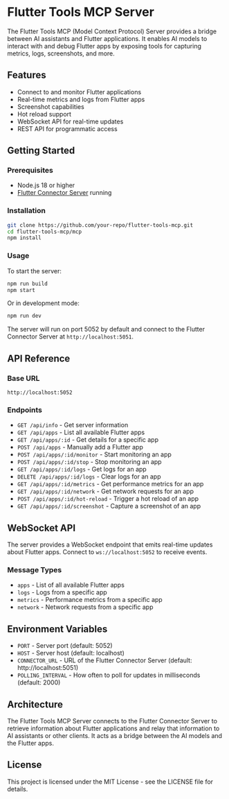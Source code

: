 # Flutter Tools MCP Server

The Flutter Tools MCP (Model Context Protocol) Server provides a bridge between AI assistants and Flutter applications. It enables AI models to interact with and debug Flutter apps by exposing tools for capturing metrics, logs, screenshots, and more.

## Features

- Connect to and monitor Flutter applications
- Real-time metrics and logs from Flutter apps
- Screenshot capabilities
- Hot reload support
- WebSocket API for real-time updates
- REST API for programmatic access

## Getting Started

### Prerequisites

- Node.js 18 or higher
- [Flutter Connector Server](../flutter-connector-server) running

### Installation

```bash
git clone https://github.com/your-repo/flutter-tools-mcp.git
cd flutter-tools-mcp/mcp
npm install
```

### Usage

To start the server:

```bash
npm run build
npm start
```

Or in development mode:

```bash
npm run dev
```

The server will run on port 5052 by default and connect to the Flutter Connector Server at `http://localhost:5051`.

## API Reference

### Base URL

```
http://localhost:5052
```

### Endpoints

- `GET /api/info` - Get server information
- `GET /api/apps` - List all available Flutter apps
- `GET /api/apps/:id` - Get details for a specific app
- `POST /api/apps` - Manually add a Flutter app
- `POST /api/apps/:id/monitor` - Start monitoring an app
- `POST /api/apps/:id/stop` - Stop monitoring an app
- `GET /api/apps/:id/logs` - Get logs for an app
- `DELETE /api/apps/:id/logs` - Clear logs for an app
- `GET /api/apps/:id/metrics` - Get performance metrics for an app
- `GET /api/apps/:id/network` - Get network requests for an app
- `POST /api/apps/:id/hot-reload` - Trigger a hot reload of an app
- `GET /api/apps/:id/screenshot` - Capture a screenshot of an app

## WebSocket API

The server provides a WebSocket endpoint that emits real-time updates about Flutter apps. Connect to `ws://localhost:5052` to receive events.

### Message Types

- `apps` - List of all available Flutter apps
- `logs` - Logs from a specific app
- `metrics` - Performance metrics from a specific app
- `network` - Network requests from a specific app

## Environment Variables

- `PORT` - Server port (default: 5052)
- `HOST` - Server host (default: localhost)
- `CONNECTOR_URL` - URL of the Flutter Connector Server (default: http://localhost:5051)
- `POLLING_INTERVAL` - How often to poll for updates in milliseconds (default: 2000)

## Architecture

The Flutter Tools MCP Server connects to the Flutter Connector Server to retrieve information about Flutter applications and relay that information to AI assistants or other clients. It acts as a bridge between the AI models and the Flutter apps.

## License

This project is licensed under the MIT License - see the LICENSE file for details. 